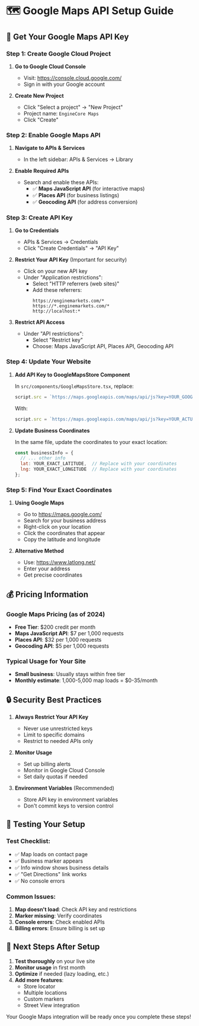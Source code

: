 # 🗺️ Google Maps API Setup Guide

## 🔑 Get Your Google Maps API Key

### Step 1: Create Google Cloud Project

1. **Go to Google Cloud Console**
   - Visit: https://console.cloud.google.com/
   - Sign in with your Google account

2. **Create New Project**
   - Click "Select a project" → "New Project"
   - Project name: `EngineCore Maps`
   - Click "Create"

### Step 2: Enable Google Maps API

1. **Navigate to APIs & Services**
   - In the left sidebar: APIs & Services → Library

2. **Enable Required APIs**
   - Search and enable these APIs:
     - ✅ **Maps JavaScript API** (for interactive maps)
     - ✅ **Places API** (for business listings)
     - ✅ **Geocoding API** (for address conversion)

### Step 3: Create API Key

1. **Go to Credentials**
   - APIs & Services → Credentials
   - Click "Create Credentials" → "API Key"

2. **Restrict Your API Key** (Important for security)
   - Click on your new API key
   - Under "Application restrictions":
     - Select "HTTP referrers (web sites)"
     - Add these referrers:
       ```
       https://enginemarkets.com/*
       https://*.enginemarkets.com/*
       http://localhost:*
       ```

3. **Restrict API Access**
   - Under "API restrictions":
     - Select "Restrict key"
     - Choose: Maps JavaScript API, Places API, Geocoding API

### Step 4: Update Your Website

1. **Add API Key to GoogleMapsStore Component**
   
   In `src/components/GoogleMapsStore.tsx`, replace:
   ```javascript
   script.src = `https://maps.googleapis.com/maps/api/js?key=YOUR_GOOGLE_MAPS_API_KEY&libraries=places`;
   ```
   
   With:
   ```javascript
   script.src = `https://maps.googleapis.com/maps/api/js?key=YOUR_ACTUAL_API_KEY&libraries=places`;
   ```

2. **Update Business Coordinates**
   
   In the same file, update the coordinates to your exact location:
   ```javascript
   const businessInfo = {
     // ... other info
     lat: YOUR_EXACT_LATITUDE,  // Replace with your coordinates
     lng: YOUR_EXACT_LONGITUDE  // Replace with your coordinates
   };
   ```

### Step 5: Find Your Exact Coordinates

1. **Using Google Maps**
   - Go to https://maps.google.com/
   - Search for your business address
   - Right-click on your location
   - Click the coordinates that appear
   - Copy the latitude and longitude

2. **Alternative Method**
   - Use: https://www.latlong.net/
   - Enter your address
   - Get precise coordinates

## 💰 Pricing Information

### Google Maps Pricing (as of 2024)
- **Free Tier**: $200 credit per month
- **Maps JavaScript API**: $7 per 1,000 requests
- **Places API**: $32 per 1,000 requests
- **Geocoding API**: $5 per 1,000 requests

### Typical Usage for Your Site
- **Small business**: Usually stays within free tier
- **Monthly estimate**: 1,000-5,000 map loads = $0-35/month

## 🔒 Security Best Practices

1. **Always Restrict Your API Key**
   - Never use unrestricted keys
   - Limit to specific domains
   - Restrict to needed APIs only

2. **Monitor Usage**
   - Set up billing alerts
   - Monitor in Google Cloud Console
   - Set daily quotas if needed

3. **Environment Variables** (Recommended)
   - Store API key in environment variables
   - Don't commit keys to version control

## 🧪 Testing Your Setup

### Test Checklist:
- ✅ Map loads on contact page
- ✅ Business marker appears
- ✅ Info window shows business details
- ✅ "Get Directions" link works
- ✅ No console errors

### Common Issues:
1. **Map doesn't load**: Check API key and restrictions
2. **Marker missing**: Verify coordinates
3. **Console errors**: Check enabled APIs
4. **Billing errors**: Ensure billing is set up

## 🚀 Next Steps After Setup

1. **Test thoroughly** on your live site
2. **Monitor usage** in first month
3. **Optimize** if needed (lazy loading, etc.)
4. **Add more features**:
   - Store locator
   - Multiple locations
   - Custom markers
   - Street View integration

Your Google Maps integration will be ready once you complete these steps!
